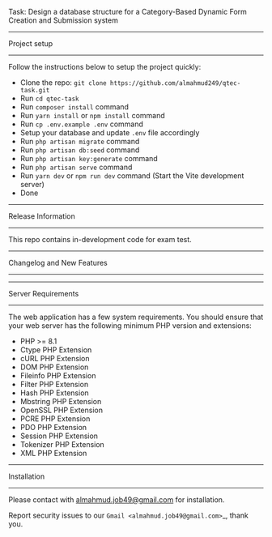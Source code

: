 
Task: Design a database structure for a Category-Based Dynamic Form Creation and Submission system
**************
Project setup
**************

Follow the instructions below to setup the project quickly:

-   Clone the repo: ``git clone https://github.com/almahmud249/qtec-task.git``
-   Run ``cd qtec-task``
-   Run ``composer install`` command
-   Run ``yarn install`` or ``npm install`` command
-   Run ``cp .env.example .env`` command
-   Setup your database and update ``.env`` file accordingly
-   Run ``php artisan migrate`` command
-   Run ``php artisan db:seed`` command
-   Run ``php artisan key:generate`` command
-   Run ``php artisan serve`` command
-   Run ``yarn dev`` or ``npm run dev`` command (Start the Vite development server)
-   Done

*******************
Release Information
*******************

This repo contains in-development code for exam test.
**************************
Changelog and New Features
**************************

*******************
Server Requirements
*******************

The web application has a few system requirements. You should ensure that your web server has the following minimum PHP version and extensions:

-   PHP >= 8.1
-   Ctype PHP Extension
-   cURL PHP Extension
-   DOM PHP Extension
-   Fileinfo PHP Extension
-   Filter PHP Extension
-   Hash PHP Extension
-   Mbstring PHP Extension
-   OpenSSL PHP Extension
-   PCRE PHP Extension
-   PDO PHP Extension
-   Session PHP Extension
-   Tokenizer PHP Extension
-   XML PHP Extension

**************
Installation
**************

Please contact with almahmud.job49@gmail.com for installation.

Report security issues to our `Gmail <almahmud.job49@gmail.com>`_, thank you.
